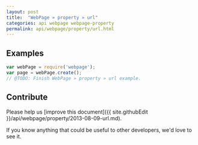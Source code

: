 ```yaml
---
layout: post
title:  "WebPage » property » url"
categories: api webpage webpage-property
permalink: api/webpage/property/url.html
---
```


## Examples

```javascript
var webPage = require('webpage');
var page = webPage.create();
// @TODO: Finish WebPage » property » url example.
```

## Contribute

Please help us [improve this document]({{ site.githubEdit }}/api/webpage/property/2013-08-09-url.md).

If you know anything that could be useful to other developers, we'd love to see it.



